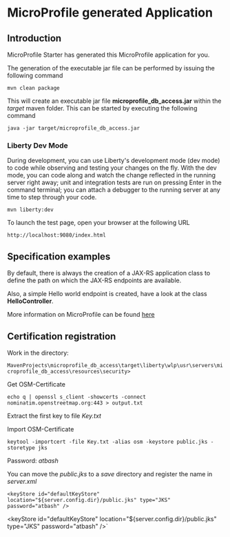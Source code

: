 # MicroProfile generated Application

## Introduction

MicroProfile Starter has generated this MicroProfile application for you.

The generation of the executable jar file can be performed by issuing the following command


    mvn clean package

This will create an executable jar file **microprofile_db_access.jar** within the _target_ maven folder. This can be started by executing the following command

    java -jar target/microprofile_db_access.jar



### Liberty Dev Mode

During development, you can use Liberty's development mode (dev mode) to code while observing and testing your changes on the fly.
With the dev mode, you can code along and watch the change reflected in the running server right away; 
unit and integration tests are run on pressing Enter in the command terminal; you can attach a debugger to the running server at any time to step through your code.


    mvn liberty:dev





To launch the test page, open your browser at the following URL

    http://localhost:9080/index.html  



## Specification examples

By default, there is always the creation of a JAX-RS application class to define the path on which the JAX-RS endpoints are available.

Also, a simple Hello world endpoint is created, have a look at the class **HelloController**.

More information on MicroProfile can be found [here](https://microprofile.io/)


## Certification registration

Work in the directory: 

`MavenProjects\microprofile_db_access\target\liberty\wlp\usr\servers\microprofile_db_access\resources\security>`

Get OSM-Certificate

`echo q | openssl s_client -showcerts -connect nominatim.openstreetmap.org:443 > output.txt`

Extract the first key to file *Key.txt*

Import OSM-Certificate

`keytool -importcert -file Key.txt -alias osm -keystore public.jks -storetype jks`

Password: *atbash*

You can move the *public.jks* to a *save* directory and register the name in *server.xml*

`<keyStore id="defaultKeyStore" location="${server.config.dir}/public.jks" type="JKS" password="atbash" />`

 &lt;keyStore id="defaultKeyStore" location="${server.config.dir}/public.jks" type="JKS" password="atbash" /&gt;`



